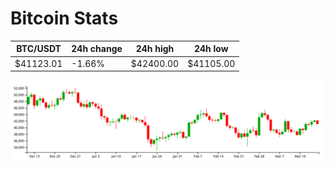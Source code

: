 # Bitcoin Stats

BTC/USDT|24h change|24h high|24h low|
|---|---|---|---|
|$41123.01|-1.66%|$42400.00|$41105.00|

<img src="./chart.svg">
